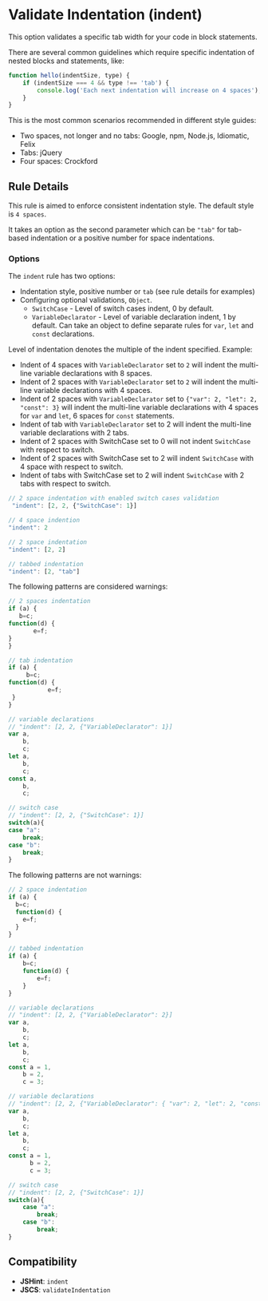 # Validate Indentation (indent)

This option validates a specific tab width for your code in block statements.

There are several common guidelines which require specific indentation of nested blocks and statements, like:

```js
function hello(indentSize, type) {
    if (indentSize === 4 && type !== 'tab') {
        console.log('Each next indentation will increase on 4 spaces');
    }
}
```

This is the most common scenarios recommended in different style guides:

* Two spaces, not longer and no tabs: Google, npm, Node.js, Idiomatic, Felix
* Tabs: jQuery
* Four spaces: Crockford

## Rule Details

This rule is aimed to enforce consistent indentation style. The default style is `4 spaces`.

It takes an option as the second parameter which can be `"tab"` for tab-based indentation or a positive number for space indentations.

### Options

The `indent` rule has two options:

* Indentation style, positive number or `tab` (see rule details for examples)
* Configuring optional validations, `Object`.
    * `SwitchCase` - Level of switch cases indent, 0 by default.
    * `VariableDeclarator` - Level of variable declaration indent, 1 by default. Can take an object to define separate rules for `var`, `let` and `const` declarations.

Level of indentation denotes the multiple of the indent specified. Example:

* Indent of 4 spaces with `VariableDeclarator` set to `2` will indent the multi-line variable declarations with 8 spaces.
* Indent of 2 spaces with `VariableDeclarator` set to `2` will indent the multi-line variable declarations with 4 spaces.
* Indent of 2 spaces with `VariableDeclarator` set to `{"var": 2, "let": 2, "const": 3}` will indent the multi-line variable declarations with 4 spaces for `var` and `let`, 6 spaces for `const` statements.
* Indent of tab with `VariableDeclarator` set to 2 will indent the multi-line variable declarations with 2 tabs.
* Indent of 2 spaces with SwitchCase set to 0 will not indent `SwitchCase` with respect to switch.
* Indent of 2 spaces with SwitchCase set to 2 will indent `SwitchCase` with 4 space with respect to switch.
* Indent of tabs with SwitchCase set to 2 will indent `SwitchCase` with 2 tabs with respect to switch.


```js
// 2 space indentation with enabled switch cases validation
 "indent": [2, 2, {"SwitchCase": 1}]

// 4 space indention
"indent": 2

// 2 space indentation
"indent": [2, 2]

// tabbed indentation
"indent": [2, "tab"]
```

The following patterns are considered warnings:

```js
// 2 spaces indentation
if (a) {
   b=c;
function(d) {
       e=f;
}
}

// tab indentation
if (a) {
     b=c;
function(d) {
           e=f;
 }
}

// variable declarations
// "indent": [2, 2, {"VariableDeclarator": 1}]
var a,
    b,
    c;
let a,
    b,
    c;
const a,
    b,
    c;

// switch case
// "indent": [2, 2, {"SwitchCase": 1}]
switch(a){
case "a":
    break;
case "b":
    break;
}
```

The following patterns are not warnings:

```js
// 2 space indentation
if (a) {
  b=c;
  function(d) {
    e=f;
  }
}

// tabbed indentation
if (a) {
    b=c;
    function(d) {
        e=f;
    }
}

// variable declarations
// "indent": [2, 2, {"VariableDeclarator": 2}]
var a,
    b,
    c;
let a,
    b,
    c;
const a = 1,
    b = 2,
    c = 3;

// variable declarations
// "indent": [2, 2, {"VariableDeclarator": { "var": 2, "let": 2, "const": 3}]
var a,
    b,
    c;
let a,
    b,
    c;
const a = 1,
      b = 2,
      c = 3;

// switch case
// "indent": [2, 2, {"SwitchCase": 1}]
switch(a){
    case "a":
        break;
    case "b":
        break;
}
```


## Compatibility

* **JSHint**: `indent`
* **JSCS**: `validateIndentation`
